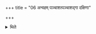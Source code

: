 +++
title = "06 अन्वहम् पञ्चाशत्पञ्चाशद्गा दक्षिणा"

+++

<details><summary>थिते</summary>

अन्वहं पञ्चाशत्पञ्चाशद्गा दक्षिणा ददाति । द्वादशं शतमुत्तमे ६
</details>
